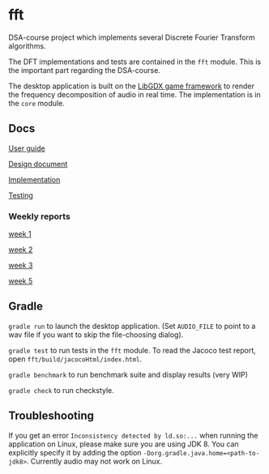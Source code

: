 # fft
DSA-course project which implements several Discrete Fourier Transform algorithms. 

The DFT implementations and tests are contained in the `fft` module. This is the important part regarding the DSA-course.

The desktop application is built on the [LibGDX game framework](https://libgdx.com/) to render the frequency decomposition of audio in real time. 
The implementation is in the `core` module.



## Docs

[User guide](https://github.com/Veikkosuhonen/fft/blob/main/docs/user_guide.md)

[Design document](https://github.com/Veikkosuhonen/fft/blob/main/docs/design_document.md)

[Implementation](https://github.com/Veikkosuhonen/fft/blob/main/docs/implementation.md)

[Testing](https://github.com/Veikkosuhonen/fft/blob/main/docs/testing.md)

### Weekly reports

[week 1](https://github.com/Veikkosuhonen/fft/blob/main/docs/week1.md)

[week 2](https://github.com/Veikkosuhonen/fft/blob/main/docs/week2.md)

[week 3](https://github.com/Veikkosuhonen/fft/blob/main/docs/week3.md)

[week 5](https://github.com/Veikkosuhonen/fft/blob/main/docs/week5.md)

## Gradle

`gradle run` to launch the desktop application. (Set `AUDIO_FILE` to point to a wav file if you want to skip the file-choosing dialog).

`gradle test` to run tests in the `fft` module. To read the Jacoco test report, open `fft/build/jacocoHtml/index.html`.

`gradle benchmark` to run benchmark suite and display results (very WIP)

`gradle check` to run checkstyle.

## Troubleshooting

If you get an error `Inconsistency detected by ld.so:...` when running the application on Linux, please make sure you are using JDK 8. You can explicitly specify it by adding the option `-Dorg.gradle.java.home=<path-to-jdk8>`. Currently audio may not work on Linux.
